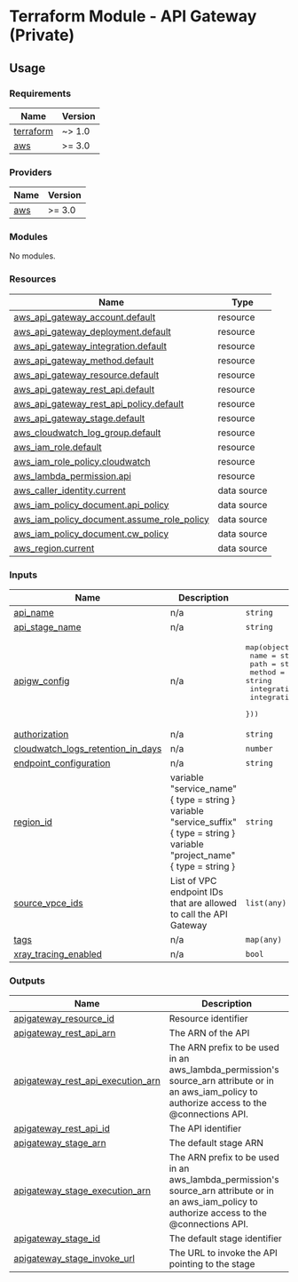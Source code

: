 # Terraform Module - API Gateway (Private)

## Usage

<!--- BEGIN_TF_DOCS --->
### Requirements

| Name | Version |
|------|---------|
| <a name="requirement_terraform"></a> [terraform](#requirement\_terraform) | ~> 1.0 |
| <a name="requirement_aws"></a> [aws](#requirement\_aws) | >= 3.0 |

### Providers

| Name | Version |
|------|---------|
| <a name="provider_aws"></a> [aws](#provider\_aws) | >= 3.0 |

### Modules

No modules.

### Resources

| Name | Type |
|------|------|
| [aws_api_gateway_account.default](https://registry.terraform.io/providers/hashicorp/aws/latest/docs/resources/api_gateway_account) | resource |
| [aws_api_gateway_deployment.default](https://registry.terraform.io/providers/hashicorp/aws/latest/docs/resources/api_gateway_deployment) | resource |
| [aws_api_gateway_integration.default](https://registry.terraform.io/providers/hashicorp/aws/latest/docs/resources/api_gateway_integration) | resource |
| [aws_api_gateway_method.default](https://registry.terraform.io/providers/hashicorp/aws/latest/docs/resources/api_gateway_method) | resource |
| [aws_api_gateway_resource.default](https://registry.terraform.io/providers/hashicorp/aws/latest/docs/resources/api_gateway_resource) | resource |
| [aws_api_gateway_rest_api.default](https://registry.terraform.io/providers/hashicorp/aws/latest/docs/resources/api_gateway_rest_api) | resource |
| [aws_api_gateway_rest_api_policy.default](https://registry.terraform.io/providers/hashicorp/aws/latest/docs/resources/api_gateway_rest_api_policy) | resource |
| [aws_api_gateway_stage.default](https://registry.terraform.io/providers/hashicorp/aws/latest/docs/resources/api_gateway_stage) | resource |
| [aws_cloudwatch_log_group.default](https://registry.terraform.io/providers/hashicorp/aws/latest/docs/resources/cloudwatch_log_group) | resource |
| [aws_iam_role.default](https://registry.terraform.io/providers/hashicorp/aws/latest/docs/resources/iam_role) | resource |
| [aws_iam_role_policy.cloudwatch](https://registry.terraform.io/providers/hashicorp/aws/latest/docs/resources/iam_role_policy) | resource |
| [aws_lambda_permission.api](https://registry.terraform.io/providers/hashicorp/aws/latest/docs/resources/lambda_permission) | resource |
| [aws_caller_identity.current](https://registry.terraform.io/providers/hashicorp/aws/latest/docs/data-sources/caller_identity) | data source |
| [aws_iam_policy_document.api_policy](https://registry.terraform.io/providers/hashicorp/aws/latest/docs/data-sources/iam_policy_document) | data source |
| [aws_iam_policy_document.assume_role_policy](https://registry.terraform.io/providers/hashicorp/aws/latest/docs/data-sources/iam_policy_document) | data source |
| [aws_iam_policy_document.cw_policy](https://registry.terraform.io/providers/hashicorp/aws/latest/docs/data-sources/iam_policy_document) | data source |
| [aws_region.current](https://registry.terraform.io/providers/hashicorp/aws/latest/docs/data-sources/region) | data source |

### Inputs

| Name | Description | Type | Default | Required |
|------|-------------|------|---------|:--------:|
| <a name="input_api_name"></a> [api\_name](#input\_api\_name) | n/a | `string` | n/a | yes |
| <a name="input_api_stage_name"></a> [api\_stage\_name](#input\_api\_stage\_name) | n/a | `string` | n/a | yes |
| <a name="input_apigw_config"></a> [apigw\_config](#input\_apigw\_config) | n/a | <pre>map(object({<br>    name             = string<br>    path             = string<br>    method           = string<br>    integration_type = string<br>    integration_arn  = string<br>  }))</pre> | n/a | yes |
| <a name="input_authorization"></a> [authorization](#input\_authorization) | n/a | `string` | `"NONE"` | no |
| <a name="input_cloudwatch_logs_retention_in_days"></a> [cloudwatch\_logs\_retention\_in\_days](#input\_cloudwatch\_logs\_retention\_in\_days) | n/a | `number` | `3` | no |
| <a name="input_endpoint_configuration"></a> [endpoint\_configuration](#input\_endpoint\_configuration) | n/a | `string` | `"PRIVATE"` | no |
| <a name="input_region_id"></a> [region\_id](#input\_region\_id) | variable "service\_name" { type = string } variable "service\_suffix" { type = string } variable "project\_name" { type = string } | `string` | n/a | yes |
| <a name="input_source_vpce_ids"></a> [source\_vpce\_ids](#input\_source\_vpce\_ids) | List of VPC endpoint IDs that are allowed to call the API Gateway | `list(any)` | n/a | yes |
| <a name="input_tags"></a> [tags](#input\_tags) | n/a | `map(any)` | n/a | yes |
| <a name="input_xray_tracing_enabled"></a> [xray\_tracing\_enabled](#input\_xray\_tracing\_enabled) | n/a | `bool` | `false` | no |

### Outputs

| Name | Description |
|------|-------------|
| <a name="output_apigateway_resource_id"></a> [apigateway\_resource\_id](#output\_apigateway\_resource\_id) | Resource identifier |
| <a name="output_apigateway_rest_api_arn"></a> [apigateway\_rest\_api\_arn](#output\_apigateway\_rest\_api\_arn) | The ARN of the API |
| <a name="output_apigateway_rest_api_execution_arn"></a> [apigateway\_rest\_api\_execution\_arn](#output\_apigateway\_rest\_api\_execution\_arn) | The ARN prefix to be used in an aws\_lambda\_permission's source\_arn attribute or in an aws\_iam\_policy to authorize access to the @connections API. |
| <a name="output_apigateway_rest_api_id"></a> [apigateway\_rest\_api\_id](#output\_apigateway\_rest\_api\_id) | The API identifier |
| <a name="output_apigateway_stage_arn"></a> [apigateway\_stage\_arn](#output\_apigateway\_stage\_arn) | The default stage ARN |
| <a name="output_apigateway_stage_execution_arn"></a> [apigateway\_stage\_execution\_arn](#output\_apigateway\_stage\_execution\_arn) | The ARN prefix to be used in an aws\_lambda\_permission's source\_arn attribute or in an aws\_iam\_policy to authorize access to the @connections API. |
| <a name="output_apigateway_stage_id"></a> [apigateway\_stage\_id](#output\_apigateway\_stage\_id) | The default stage identifier |
| <a name="output_apigateway_stage_invoke_url"></a> [apigateway\_stage\_invoke\_url](#output\_apigateway\_stage\_invoke\_url) | The URL to invoke the API pointing to the stage |

<!--- END_TF_DOCS --->